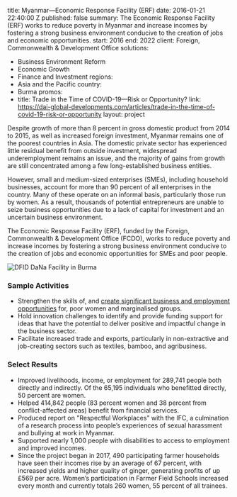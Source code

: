 
title: Myanmar—Economic Response Facility (ERF)
date: 2016-01-21 22:40:00 Z
published: false
summary: The Economic Response Facility (ERF) works to reduce poverty in Myanmar and
  increase incomes by fostering a strong business environment conducive to the creation
  of jobs and economic opportunities.
start: 2016
end: 2022
client: Foreign, Commonwealth & Development Office
solutions:
- Business Environment Reform
- Economic Growth
- Finance and Investment
regions:
- Asia and the Pacific
country:
- Burma
promos:
- title: Trade in the Time of COVID-19—Risk or Opportunity?
  link: https://dai-global-developments.com/articles/trade-in-the-time-of-covid-19-risk-or-opportunity
layout: project


Despite growth of more than 8 percent in gross domestic product from 2014 to 2015, as well as increased foreign investment, Myanmar remains one of the poorest countries in Asia. The domestic private sector has experienced little residual benefit from outside investment, widespread underemployment remains an issue, and the majority of gains from growth are still concentrated among a few long-established business entities.

However, small and medium-sized enterprises (SMEs), including household businesses, account for more than 90 percent of all enterprises in the country. Many of these operate on an informal basis, particularly those run by women. As a result, thousands of potential entrepreneurs are unable to seize business opportunities due to a lack of capital for investment and an uncertain business environment.

The Economic Response Facility (ERF), funded by the Foreign, Commonwealth & Development Office (FCDO), works to reduce poverty and increase incomes by fostering a strong business environment conducive to the creation of jobs and economic opportunities for SMEs and poor people.



![DFID DaNa Facility in Burma](https://assetify-dai.com/projects/DaNa_Image.jpg)

### Sample Activities

* Strengthen the skills of, and [create significant business and employment opportunities](http://www.mmtimes.com/index.php/business/26753-dfid-funded-grant-program-to-target-businesses-in-four-sectors.html) for, poor women and marginalised groups.
* Hold innovation challenges to identify and provide funding support for ideas that have the potential to deliver positive and impactful change in the business sector.
* Facilitate increased trade and exports, particularly in non-extractive and job-creating sectors such as textiles, bamboo, and agribusiness.

### Select Results

* Improved livelihoods, income, or employment for 289,741 people both directly and indirectly. Of the 65,195 individuals who benefitted directly, 50 percent are women.
* Helped 414,842 people (83 percent women and 38 percent from conflict-affected areas) benefit from financial services.
* Produced report on "Respectful Workplaces" with the IFC, a culmination of a research process into people’s experiences of sexual harassment and bullying at work in Myanmar.
* Supported nearly 1,000 people with disabilities to access to employment and improved incomes.
* Since the project began in 2017, 490 participating farmer households have seen their incomes rise by an average of 67 percent, with increased yields and higher quality of ginger, generating profits of up £569 per acre. Women’s participation in Farmer Field Schools increased every month and currently totals 260 women, 55 percent of all trainees.

